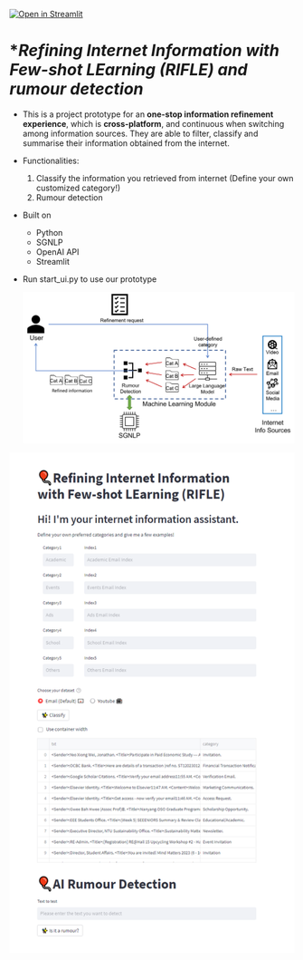 [![Open in Streamlit](https://static.streamlit.io/badges/streamlit_badge_black_white.svg)](https://share.streamlit.io/streamlit/example-app-bert-keyword-extractor/main/app.py)


# **Refining Internet Information with Few-shot LEarning (RIFLE) *and rumour detection**

- This is a project prototype for an **one-stop information refinement experience**, which is **cross-platform**, and continuous when switching among information sources. They are able to filter, classify and summarise their information obtained from the internet.

- Functionalities:

   1. Classify the information you retrieved from internet (Define your own customized category!)
   2. Rumour detection

- Built on

   - Python
   - SGNLP
   - OpenAI API
   - Streamlit

- Run start_ui.py to use our prototype

   ![image-20230206125223368](diagram.png)

![image-20230206125223368](page_screenshot.png)

